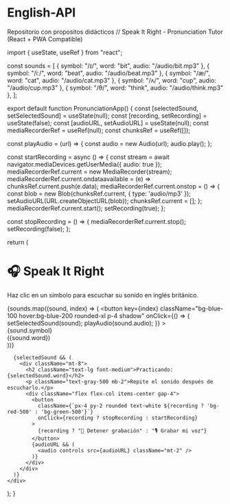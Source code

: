 # English-API
Repositorio con propositos didácticos
// Speak It Right - Pronunciation Tutor (React + PWA Compatible)

import { useState, useRef } from "react";

const sounds = [
  { symbol: "/ɪ/", word: "bit", audio: "/audio/bit.mp3" },
  { symbol: "/iː/", word: "beat", audio: "/audio/beat.mp3" },
  { symbol: "/æ/", word: "cat", audio: "/audio/cat.mp3" },
  { symbol: "/ʌ/", word: "cup", audio: "/audio/cup.mp3" },
  { symbol: "/θ/", word: "think", audio: "/audio/think.mp3" },
];

export default function PronunciationApp() {
  const [selectedSound, setSelectedSound] = useState(null);
  const [recording, setRecording] = useState(false);
  const [audioURL, setAudioURL] = useState(null);
  const mediaRecorderRef = useRef(null);
  const chunksRef = useRef([]);

  const playAudio = (url) => {
    const audio = new Audio(url);
    audio.play();
  };

  const startRecording = async () => {
    const stream = await navigator.mediaDevices.getUserMedia({ audio: true });
    mediaRecorderRef.current = new MediaRecorder(stream);
    mediaRecorderRef.current.ondataavailable = (e) => chunksRef.current.push(e.data);
    mediaRecorderRef.current.onstop = () => {
      const blob = new Blob(chunksRef.current, { type: 'audio/mp3' });
      setAudioURL(URL.createObjectURL(blob));
      chunksRef.current = [];
    };
    mediaRecorderRef.current.start();
    setRecording(true);
  };

  const stopRecording = () => {
    mediaRecorderRef.current.stop();
    setRecording(false);
  };

  return (
    <div className="min-h-screen bg-white p-6 text-center">
      <h1 className="text-2xl font-bold mb-4">🎧 Speak It Right</h1>
      <p className="text-gray-600 mb-6">Haz clic en un símbolo para escuchar su sonido en inglés británico.</p>
      <div className="grid grid-cols-2 gap-4 max-w-md mx-auto">
        {sounds.map((sound, index) => (
          <button
            key={index}
            className="bg-blue-100 hover:bg-blue-200 rounded-xl p-4 shadow"
            onClick={() => {
              setSelectedSound(sound);
              playAudio(sound.audio);
            }}
          >
            <div className="text-xl font-semibold">{sound.symbol}</div>
            <div className="text-sm text-gray-700">({sound.word})</div>
          </button>
        ))}
      </div>

      {selectedSound && (
        <div className="mt-8">
          <h2 className="text-lg font-medium">Practicando: {selectedSound.word}</h2>
          <p className="text-gray-500 mb-2">Repite el sonido después de escucharlo.</p>
          <div className="flex flex-col items-center gap-4">
            <button
              className={`px-4 py-2 rounded text-white ${recording ? 'bg-red-500' : 'bg-green-500'}`}
              onClick={recording ? stopRecording : startRecording}
            >
              {recording ? "🛑 Detener grabación" : "🎙️ Grabar mi voz"}
            </button>
            {audioURL && (
              <audio controls src={audioURL} className="mt-2" />
            )}
          </div>
        </div>
      )}
    </div>
  );
}

